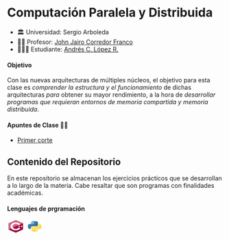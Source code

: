 # Computación Paralela y Distribuida
- 🏛 Universidad: Sergio Arboleda
- 👨‍🏫 Profesor: [John Jairo Corredor Franco](https://github.com/corredor-john/corredor-john)
- 👨🏻‍💻 Estudiante: [Andrés C. López R.](https://github.com/ACLXRD)

#### Objetivo 
Con las nuevas arquitecturas de múltiples núcleos, el objetivo para esta clase es <em>comprender la estructura y el funcionamiento</em> de dichas arquitecturas <em>para</em> obtener su mayor rendimiento, a la hora de <em>desarrollar programas que requieran entornos de memoria compartida y memoria distribuida</em>.

#### Apuntes de Clase ✍🏻
- [Primer corte](https://drive.google.com/drive/folders/1bSSGWXae9LOlL0mhnv9a1AVnyrN3fWAi?usp=sharing)

## Contenido del Repositorio
En este repositorio se almacenan los ejercicios prácticos que se desarrollan a lo largo de la materia. Cabe resaltar que son programas con finalidades académicas.

#### Lenguajes de prgramación
<div dir="auto">
  <img align="center" alt="C++" height="30" width="40" src="https://raw.githubusercontent.com/devicons/devicon/master/icons/cplusplus/cplusplus-original.svg" style="max-width: 100%;">
  <img align="center" alt="Python" height="30" width="40" src="https://raw.githubusercontent.com/devicons/devicon/master/icons/python/python-original.svg" style="max-width: 100%;">
</div>

